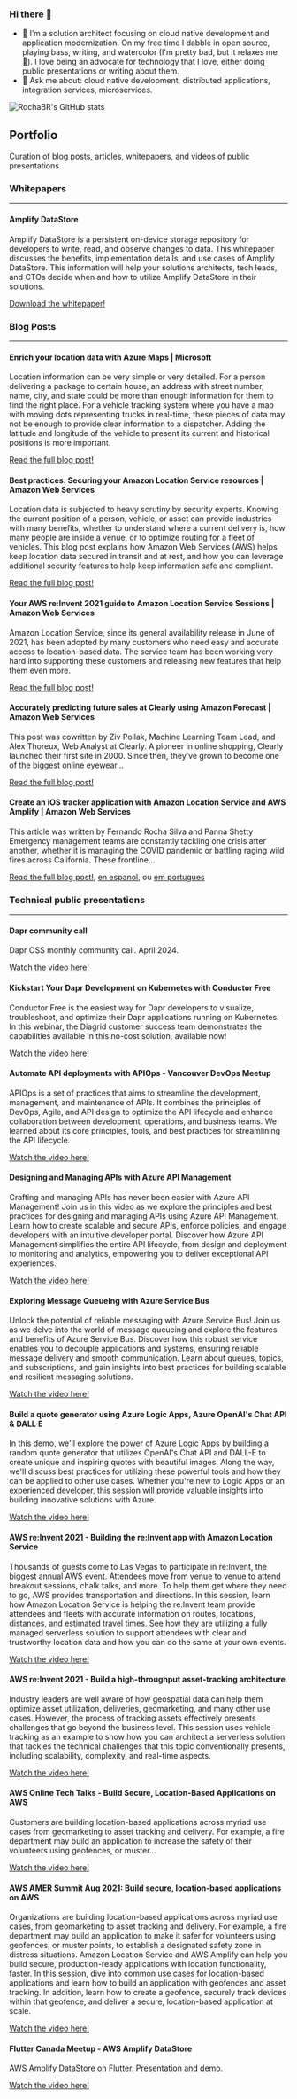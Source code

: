 ### Hi there 👋

- 🔭 I’m a solution architect focusing on cloud native development and application modernization. On my free time I dabble in open source, playing bass, writing, and watercolor (I'm pretty bad, but it relaxes me 🌱). I love being an advocate for technology that I love, either doing public presentations or writing about them.
- 💬 Ask me about: cloud native development, distributed applications, integration services, microservices.

![RochaBR's GitHub stats](https://github-readme-stats.vercel.app/api?username=rochabr)


## Portfolio

Curation of blog posts, articles, whitepapers, and videos of public presentations.


### Whitepapers
-----

#### Amplify DataStore

Amplify DataStore is a persistent on-device storage repository for developers to write, read, and observe changes to data. This whitepaper discusses the benefits, implementation details, and use cases of Amplify DataStore. This information will help your solutions architects, tech leads, and CTOs decide when and how to utilize Amplify DataStore in their solutions.

[Download the whitepaper!](https://docs.aws.amazon.com/whitepapers/latest/amplify-datastore-implementation/welcome.html)


### Blog Posts
-----

#### Enrich your location data with Azure Maps | Microsoft

Location information can be very simple or very detailed. For a person delivering a package to certain house, an address with street number, name, city, and state could be more than enough information for them to find the right place. For a vehicle tracking system where you have a map with moving dots representing trucks in real-time, these pieces of data may not be enough to provide clear information to a dispatcher. Adding the latitude and longitude of the vehicle to present its current and historical positions is more important.

[Read the full blog post!](https://techcommunity.microsoft.com/t5/azure-maps-blog/enrich-your-location-data-with-azure-maps/ba-p/3764851)

#### Best practices: Securing your Amazon Location Service resources | Amazon Web Services

Location data is subjected to heavy scrutiny by security experts. Knowing the current position of a person, vehicle, or asset can provide industries with many benefits, whether to understand where a current delivery is, how many people are inside a venue, or to optimize routing for a fleet of vehicles. This blog post explains how Amazon Web Services (AWS) helps keep location data secured in transit and at rest, and how you can leverage additional security features to help keep information safe and compliant.

[Read the full blog post!](https://aws.amazon.com/blogs/security/best-practices-securing-your-amazon-location-service-resources/)

#### Your AWS re:Invent 2021 guide to Amazon Location Service Sessions | Amazon Web Services

Amazon Location Service, since its general availability release in June of 2021, has been adopted by many customers who need easy and accurate access to location-based data. The service team has been working very hard into supporting these customers and releasing new features that help them even more.

[Read the full blog post!](https://aws.amazon.com/blogs/mobile/your-aws-reinvent-2021-guide-to-amazon-location-service-sessions/)

#### Accurately predicting future sales at Clearly using Amazon Forecast | Amazon Web Services

This post was cowritten by Ziv Pollak, Machine Learning Team Lead, and Alex Thoreux, Web Analyst at Clearly. A pioneer in online shopping, Clearly launched their first site in 2000. Since then, they’ve grown to become one of the biggest online eyewear...

[Read the full blog post!](https://aws.amazon.com/blogs/machine-learning/accurately-predicting-future-sales-at-clearly-using-amazon-forecast/)

#### Create an iOS tracker application with Amazon Location Service and AWS Amplify | Amazon Web Services

This article was written by Fernando Rocha Silva and Panna Shetty Emergency management teams are constantly tackling one crisis after another, whether it is managing the COVID pandemic or battling raging wild fires across California. These frontline...

[Read the full blog post!](https://aws.amazon.com/blogs/mobile/create-an-ios-tracker-application-with-amazon-location-service-and-aws-amplify/), [en espanol](https://aws.amazon.com/es/blogs/aws-spanish/cree-una-aplicacion-de-seguimiento-para-ios-con-amazon-location-service-y-aws-amplify/), ou [em portugues](https://aws.amazon.com/pt/blogs/aws-brasil/crie-um-aplicativo-de-rastreamento-de-seguranca-para-ios-com-amazon-location-service-e-aws-amplify/)

### Technical public presentations
-----

#### Dapr community call

Dapr OSS monthly community call. April 2024.

[Watch the video here!](https://www.youtube.com/watch?v=YatWKC9oZFA&t=853s)

#### Kickstart Your Dapr Development on Kubernetes with Conductor Free

Conductor Free is the easiest way for Dapr developers to visualize, troubleshoot, and optimize their Dapr applications running on Kubernetes. In this webinar, the Diagrid customer success team demonstrates the capabilities available in this no-cost solution, available now!

[Watch the video here!](https://www.youtube.com/watch?v=aVBPvOjD9pQ&t=1069s)

#### Automate API deployments with APIOps - Vancouver DevOps Meetup

APIOps is a set of practices that aims to streamline the development, management, and maintenance of APIs. It combines the principles of DevOps, Agile, and API design to optimize the API lifecycle and enhance collaboration between development, operations, and business teams. We learned about its core principles, tools, and best practices for streamlining the API lifecycle. 

[Watch the video here!](https://www.youtube.com/watch?v=ElHvrAgz9cc)

#### Designing and Managing APIs with Azure API Management

Crafting and managing APIs has never been easier with Azure API Management! Join us in this video as we explore the principles and best practices for designing and managing APIs using Azure API Management. Learn how to create scalable and secure APIs, enforce policies, and engage developers with an intuitive developer portal. Discover how Azure API Management simplifies the entire API lifecycle, from design and deployment to monitoring and analytics, empowering you to deliver exceptional API experiences.

[Watch the video here!](https://www.youtube.com/watch?v=X6fSJZDZZ0I)

#### Exploring Message Queueing with Azure Service Bus

Unlock the potential of reliable messaging with Azure Service Bus! Join us as we delve into the world of message queueing and explore the features and benefits of Azure Service Bus. Discover how this robust service enables you to decouple applications and systems, ensuring reliable message delivery and smooth communication. Learn about queues, topics, and subscriptions, and gain insights into best practices for building scalable and resilient messaging solutions.

[Watch the video here!](https://www.youtube.com/watch?v=LA-sJzonRYQ)

#### Build a quote generator using Azure Logic Apps, Azure OpenAI's Chat API & DALL·E

In this demo, we'll explore the power of Azure Logic Apps by building a random quote generator that utilizes OpenAI's Chat API and DALL-E to create unique and inspiring quotes with beautiful images. Along the way, we'll discuss best practices for utilizing these powerful tools and how they can be applied to other use cases. Whether you're new to Logic Apps or an experienced developer, this session will provide valuable insights into building innovative solutions with Azure.

[Watch the video here!](https://www.youtube.com/watch?v=7GCrLhHqgJs)

#### AWS re:Invent 2021 - Building the re:Invent app with Amazon Location Service

Thousands of guests come to Las Vegas to participate in re:Invent, the biggest annual AWS event. Attendees move from venue to venue to attend breakout sessions, chalk talks, and more. To help them get where they need to go, AWS provides transportation and directions. In this session, learn how Amazon Location Service is helping the re:Invent team provide attendees and fleets with accurate information on routes, locations, distances, and estimated travel times. See how they are utilizing a fully managed serverless solution to support attendees with clear and trustworthy location data and how you can do the same at your own events.

[Watch the video here!](https://www.youtube.com/watch?v=D0yxgpcmQhQ)

#### AWS re:Invent 2021 - Build a high-throughput asset-tracking architecture

Industry leaders are well aware of how geospatial data can help them optimize asset utilization, deliveries, geomarketing, and many other use cases. However, the process of tracking assets effectively presents challenges that go beyond the business level. This session uses vehicle tracking as an example to show how you can architect a serverless solution that tackles the technical challenges that this topic conventionally presents, including scalability, complexity, and real-time aspects.

[Watch the video here!](https://www.youtube.com/watch?v=G8Rkuu6X-_8)

#### AWS Online Tech Talks - Build Secure, Location-Based Applications on AWS

Customers are building location-based applications across myriad use cases from geomarketing to asset tracking and delivery. For example, a fire department may build an application to increase the safety of their volunteers using geofences, or muster...

[Watch the video here!](https://www.youtube.com/watch?v=Y7HVRlhMt8s)

#### AWS AMER Summit Aug 2021: Build secure, location-based applications on AWS

Organizations are building location-based applications across myriad use cases, from geomarketing to asset tracking and delivery. For example, a fire department may build an application to make it safer for volunteers using geofences, or muster points, to establish a designated safety zone in distress situations. Amazon Location Service and AWS Amplify can help you build secure, production-ready applications with location functionality, faster. In this session, dive into common use cases for location-based applications and learn how to build an application with geofences and asset tracking. In addition, learn how to create a geofence, securely track devices within that geofence, and deliver a secure, location-based application at scale.

[Watch the video here!](https://www.youtube.com/watch?v=uHk5CYVyx-s)

#### Flutter Canada Meetup - AWS Amplify DataStore

AWS Amplify DataStore on Flutter. Presentation and demo.

[Watch the video here!](https://www.youtube.com/watch?v=GD1ObqC-6Qg)

